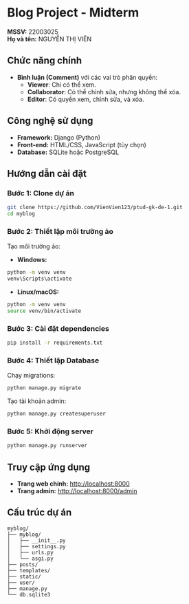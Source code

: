 # Blog Project - Midterm

**MSSV:** 22003025  
**Họ và tên:** NGUYỄN THỊ VIÊN

## Chức năng chính
- **Bình luận (Comment)** với các vai trò phân quyền:
  - **Viewer**: Chỉ có thể xem.
  - **Collaborator**: Có thể chỉnh sửa, nhưng không thể xóa.
  - **Editor**: Có quyền xem, chỉnh sửa, và xóa.

## Công nghệ sử dụng
- **Framework:** Django (Python)
- **Front-end:** HTML/CSS, JavaScript (tùy chọn)
- **Database:** SQLite hoặc PostgreSQL

## Hướng dẫn cài đặt

### Bước 1: Clone dự án

```bash
git clone https://github.com/VienVien123/ptud-gk-de-1.git
cd myblog
```

### Bước 2: Thiết lập môi trường ảo

Tạo môi trường ảo:

- **Windows:**
```bash
python -m venv venv
venv\Scripts\activate
```

- **Linux/macOS:**
```bash
python -m venv venv
source venv/bin/activate
```

### Bước 3: Cài đặt dependencies

```bash
pip install -r requirements.txt
```

### Bước 4: Thiết lập Database

Chạy migrations:
```bash
python manage.py migrate
```

Tạo tài khoản admin:
```bash
python manage.py createsuperuser
```

### Bước 5: Khởi động server

```bash
python manage.py runserver
```

## Truy cập ứng dụng

- **Trang web chính:** [http://localhost:8000](http://localhost:8000)
- **Trang admin:** [http://localhost:8000/admin](http://localhost:8000/admin)

## Cấu trúc dự án

```
myblog/
├── myblog/
│   ├── __init__.py
│   ├── settings.py
│   ├── urls.py
│   └── asgi.py
├── posts/
├── templates/
├── static/
├── user/
├── manage.py
└── db.sqlite3


